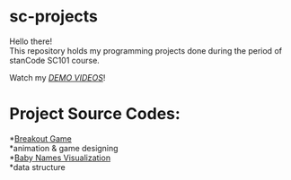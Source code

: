 # sc-projects
Hello there!\
This repository holds my programming projects done during the period of stanCode SC101 course.

Watch my *[DEMO VIDEOS](https://drive.google.com/drive/folders/1pz5ZPPIiKLYkd9jkpRgkZrZf2EDrc5um?usp=sharing)*!

# Project Source Codes:
*[Breakout Game](https://github.com/77fang/sc-projects/tree/main/breakout_game)\
 *animation & game designing\
*[Baby Names Visualization](https://github.com/77fang/sc-projects/tree/main/baby_names_visualization)\
 *data structure
